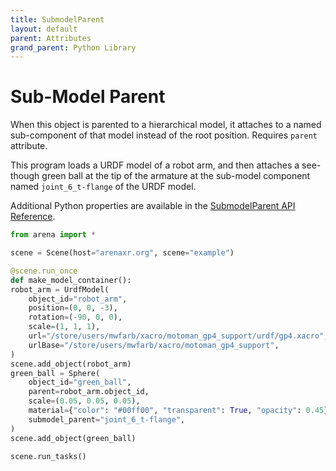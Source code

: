 ```yaml
---
title: SubmodelParent
layout: default
parent: Attributes
grand_parent: Python Library
---
```


# Sub-Model Parent

When this object is parented to a hierarchical model, it attaches to a named sub-component of that model instead of the root position. Requires `parent` attribute.

This program loads a URDF model of a robot arm, and then attaches a see-though green ball at the tip of the armature at the sub-model component named `joint_6_t-flange` of the URDF model.

Additional Python properties are available in the [SubmodelParent API Reference](/content/python-api/attributes/submodel_parent).

```python
from arena import *

scene = Scene(host="arenaxr.org", scene="example")

@scene.run_once
def make_model_container():
robot_arm = UrdfModel(
    object_id="robot_arm",
    position=(0, 0, -3),
    rotation=(-90, 0, 0),
    scale=(1, 1, 1),
    url="/store/users/mwfarb/xacro/motoman_gp4_support/urdf/gp4.xacro",
    urlBase="/store/users/mwfarb/xacro/motoman_gp4_support",
)
scene.add_object(robot_arm)
green_ball = Sphere(
    object_id="green_ball",
    parent=robot_arm.object_id,
    scale=(0.05, 0.05, 0.05),
    material={"color": "#00ff00", "transparent": True, "opacity": 0.45},
    submodel_parent="joint_6_t-flange",
)
scene.add_object(green_ball)

scene.run_tasks()
```
